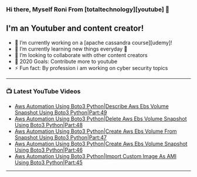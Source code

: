 ### Hi there, Myself Roni From [totaltechnology][youtube] 👋

## I'm an Youtuber and content creator!
- 🔭 I’m currently working on a [apache cassandra course][udemy]!
- 🌱 I’m currently learning new things everyday 🤣
- 👯 I’m looking to collaborate with other content creators
- 🥅 2020 Goals: Contribute more to youtube
- ⚡ Fun fact: By profession i am working on cyber security topics



---

### 📺 Latest YouTube Videos
<!-- YOUTUBE:START -->
- [Aws Automation Using Boto3 Python|Describe Aws Ebs Volume Snapshot Using  Boto3 Python|Part:49](https://www.youtube.com/watch?v=nrJGEn4A360)
- [Aws Automation Using Boto3 Python|Delete Aws Ebs Volume Snapshot Using  Boto3 Python|Part:48](https://www.youtube.com/watch?v=iI-qO0q-0ik)
- [Aws Automation Using Boto3 Python|Create Aws Ebs Volume From Snapshot Using  Boto3 Python|Part:47](https://www.youtube.com/watch?v=stZK6XLdOn0)
- [Aws Automation Using Boto3 Python|Create Aws Ebs Volume Snapshot Using  Boto3 Python|Part:46](https://www.youtube.com/watch?v=Z8AhIWsTkZA)
- [Aws Automation Using Boto3 Python|Import Custom Image As AMI Using  Boto3 Python|Part:45](https://www.youtube.com/watch?v=MRl4rKwVrec)
<!-- YOUTUBE:END -->

---


